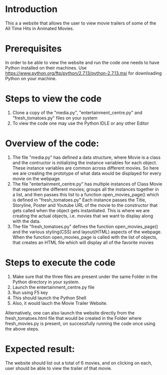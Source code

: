 # Introduction
This a a website that allows the user to view movie trailers of some of the All Time Hits in Animated Movies.

# Prerequisites
In order to be able to view the website and run the code one needs to have Python installed on their machines. Use https://www.python.org/ftp/python/2.7.13/python-2.7.13.msi for downloading Python on your machine.

# Steps to view the code
1. Clone a copy of the "media.py", "entertainment_centre.py" and "fresh_tomatoes.py" files on your system
2. To view the code one may use the Python IDLE or any other Editor

# Overview of the code:
1. The file "media.py" has defined a data structure, where Movie is a class and the contructor is initializing the instance variables for each object. These instance variables are common across different movies. So here we are creating the prototype of what data would be displayed for every movie on the webpage.
2. The file "entertainment_centre.py" has multiple instances of Class Movie that represent the different movies;  groups all the instances together in a list, and then passes this list to a function open_movies_page() which is defined in "fresh_tomatoes.py"
Each instance passes the Title, Storyline, Poster and Youtube URL of the movie to the constructor that gets called when the object gets instantiated.
This is where we are creating the actual objects, i.e. movies that we want to display along with the data.
3. The file "fresh_tomatoes.py" defines the function open_movies_page() and the various styling(CSS) and layout(HTML) aspects of the webpage.
When the function open_movies_page is called with the list of objects, that creates an HTML file which will display all of the favorite movies

# Steps to execute the code
1. Make sure that the three files are present under the same Folder in the Python directory in your system.
2. Launch the entertainment_centre.py file
3. Run using F5 key
4. This should launch the Python Shell
5. Also, it would lauch the Movie Trailer Website.

Alternatively, one can also launch the website directly from the fresh_tomatoes.html file that would be created in the Folder where fresh_movies.py is present, on successfully running the code once using the above steps.

# Expected result:
The website should list out a total of 6 movies, and on clicking on each, user should be able to view the trailer of that movie. 

